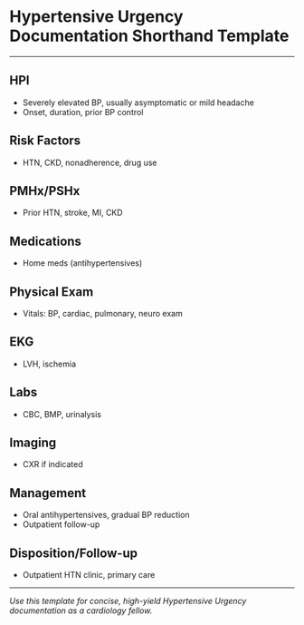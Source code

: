 # Hypertensive Urgency Documentation Shorthand Template

---

## HPI
- Severely elevated BP, usually asymptomatic or mild headache
- Onset, duration, prior BP control

## Risk Factors
- HTN, CKD, nonadherence, drug use

## PMHx/PSHx
- Prior HTN, stroke, MI, CKD

## Medications
- Home meds (antihypertensives)

## Physical Exam
- Vitals: BP, cardiac, pulmonary, neuro exam

## EKG
- LVH, ischemia

## Labs
- CBC, BMP, urinalysis

## Imaging
- CXR if indicated

## Management
- Oral antihypertensives, gradual BP reduction
- Outpatient follow-up

## Disposition/Follow-up
- Outpatient HTN clinic, primary care

---
*Use this template for concise, high-yield Hypertensive Urgency documentation as a cardiology fellow.*
